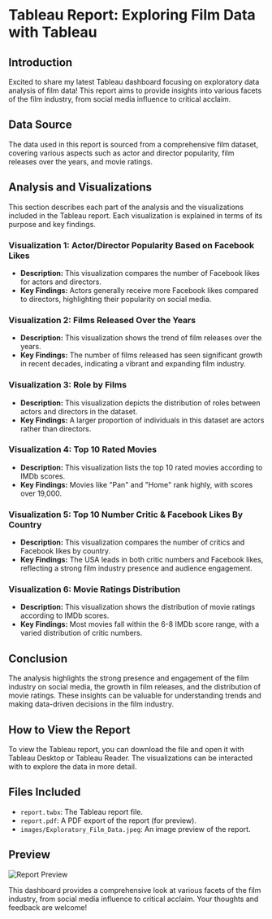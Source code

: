 # Tableau Report: Exploring Film Data with Tableau

## Introduction
Excited to share my latest Tableau dashboard focusing on exploratory data analysis of film data! This report aims to provide insights into various facets of the film industry, from social media influence to critical acclaim.

## Data Source
The data used in this report is sourced from a comprehensive film dataset, covering various aspects such as actor and director popularity, film releases over the years, and movie ratings.

## Analysis and Visualizations
This section describes each part of the analysis and the visualizations included in the Tableau report. Each visualization is explained in terms of its purpose and key findings.

### Visualization 1: Actor/Director Popularity Based on Facebook Likes
- **Description:** This visualization compares the number of Facebook likes for actors and directors.
- **Key Findings:** Actors generally receive more Facebook likes compared to directors, highlighting their popularity on social media.

### Visualization 2: Films Released Over the Years
- **Description:** This visualization shows the trend of film releases over the years.
- **Key Findings:** The number of films released has seen significant growth in recent decades, indicating a vibrant and expanding film industry.

### Visualization 3: Role by Films
- **Description:** This visualization depicts the distribution of roles between actors and directors in the dataset.
- **Key Findings:** A larger proportion of individuals in this dataset are actors rather than directors.

### Visualization 4: Top 10 Rated Movies
- **Description:** This visualization lists the top 10 rated movies according to IMDb scores.
- **Key Findings:** Movies like "Pan" and "Home" rank highly, with scores over 19,000.

### Visualization 5: Top 10 Number Critic & Facebook Likes By Country
- **Description:** This visualization compares the number of critics and Facebook likes by country.
- **Key Findings:** The USA leads in both critic numbers and Facebook likes, reflecting a strong film industry presence and audience engagement.

### Visualization 6: Movie Ratings Distribution
- **Description:** This visualization shows the distribution of movie ratings according to IMDb scores.
- **Key Findings:** Most movies fall within the 6-8 IMDb score range, with a varied distribution of critic numbers.

## Conclusion
The analysis highlights the strong presence and engagement of the film industry on social media, the growth in film releases, and the distribution of movie ratings. These insights can be valuable for understanding trends and making data-driven decisions in the film industry.

## How to View the Report
To view the Tableau report, you can download the file and open it with Tableau Desktop or Tableau Reader. The visualizations can be interacted with to explore the data in more detail.

## Files Included
- `report.twbx`: The Tableau report file.
- `report.pdf`: A PDF export of the report (for preview).
- `images/Exploratory_Film_Data.jpeg`: An image preview of the report.

## Preview
![Report Preview](images/Exploratory_Film_Data.jpeg)

This dashboard provides a comprehensive look at various facets of the film industry, from social media influence to critical acclaim. Your thoughts and feedback are welcome!
